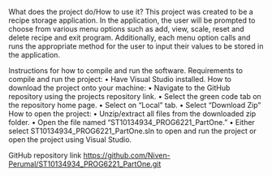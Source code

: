 What does the project do/How to use it?
This project was created to be a recipe storage application. In the application, the user will be prompted to choose from various menu options such as 
add, view, scale, reset and delete recipe and exit program. 
Additionally, each menu option calls and runs the appropriate method for the user to input their values to be stored in the application.

Instructions for how to compile and run the software.
Requirements to compile and run the project:
•	Have Visual Studio installed.
How to download the project onto your machine:
•	Navigate to the GitHub repository using the projects repository link.
•	Select the green code tab on the repository home page.
•	Select on “Local” tab.
•	Select “Download Zip”
How to open the project:
•	Unzip/extract all files from the downloaded zip folder.
•	Open the file named “ST10134934_PROG6221_PartOne.”
•	Either select ST10134934_PROG6221_PartOne.sln to open and run the project or open the project using Visual Studio.


GitHub repository link
https://github.com/Niven-Perumal/ST10134934_PROG6221_PartOne.git
